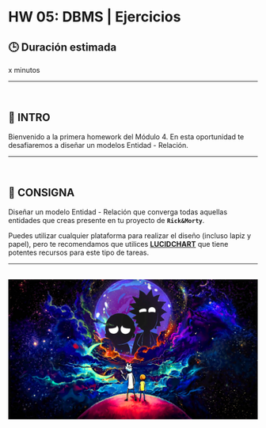 # HW 05: DBMS | Ejercicios

## **🕒 Duración estimada**

x minutos

---

<br />

## **📌 INTRO**

Bienvenido a la primera homework del Módulo 4. En esta oportunidad te desafiaremos a diseñar un modelos Entidad - Relación.

---

<br />

## **📍 CONSIGNA**

Diseñar un modelo Entidad - Relación que converga todas aquellas entidades que creas presente en tu proyecto de **`Rick&Morty`**.

Puedes utilizar cualquier plataforma para realizar el diseño (incluso lapiz y papel), pero te recomendamos que utilices [**LUCIDCHART**](https://www.lucidchart.com/) que tiene potentes recursos para este tipo de tareas.

---

<br />

<div align="center">
<img src="./homeworkRAM.jpg" alt="" width="1000px" />
</div>
